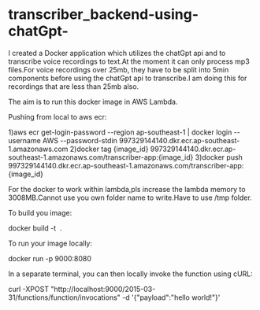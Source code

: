 # transcriber_backend-using-chatGpt-

I created a Docker application which utilizes the chatGpt api and to transcribe voice recordings to text.At the moment it can only process mp3 files.For voice recordings over 25mb, they have to be split into 5min components before using the chatGpt api to transcribe.I am doing this for recordings that are less than 25mb also.

The aim is to run this docker image in AWS Lambda.

Pushing from local to aws ecr:

1)aws ecr get-login-password --region ap-southeast-1 | docker login --username AWS --password-stdin 997329144140.dkr.ecr.ap-southeast-1.amazonaws.com
2)docker tag {image_id} 997329144140.dkr.ecr.ap-southeast-1.amazonaws.com/transcriber-app:{image_id}
3)docker push 997329144140.dkr.ecr.ap-southeast-1.amazonaws.com/transcriber-app:{image_id}

For the docker to work within lambda,pls increase the lambda memory to 3008MB.Cannot use you own folder name to write.Have to use /tmp folder.




To build you image:

docker build -t <image name> .

To run your image locally:

docker run -p 9000:8080 <image name>

In a separate terminal, you can then locally invoke the function using cURL:

curl -XPOST "http://localhost:9000/2015-03-31/functions/function/invocations" -d '{"payload":"hello world!"}'


